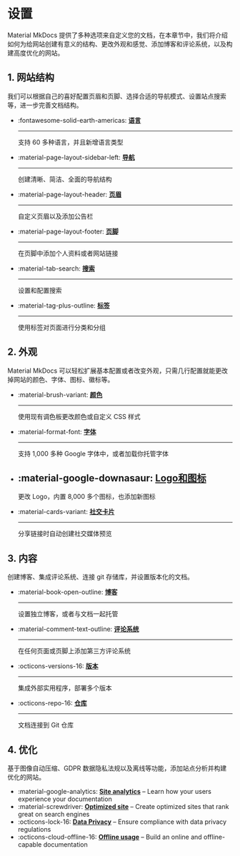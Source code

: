 # 设置

Material MkDocs 提供了多种选项来自定义您的文档，在本章节中，我们将介绍如何为给网站创建有意义的结构、更改外观和感觉、添加博客和评论系统，以及构建高度优化的网站。

## 1. 网站结构

我们可以根据自己的喜好配置页眉和页脚、选择合适的导航模式、设置站点搜索等，进一步完善文档结构。

<div class="grid cards" markdown>

- :fontawesome-solid-earth-americas: **[语言](changing-the-language.md)**

    ---
    支持 60 多种语言，并且新增语言类型

- :material-page-layout-sidebar-left: **[导航](setting-up-navigation.md)**
  
    ---
    创建清晰、简洁、全面的导航结构

- :material-page-layout-header: **[页眉](setting-up-the-header.md)**
  
    ---
    自定义页眉以及添加公告栏

- :material-page-layout-footer: **[页脚](setting-up-the-footer.md)**
  
    ---
    在页脚中添加个人资料或者网站链接
  
- :material-tab-search: **[搜索](setting-up-site-search.md)**

    ---
    设置和配置搜索

- :material-tag-plus-outline: **[标签](setting-up-tags.md)**
  
    ---
    使用标签对页面进行分类和分组

</div>

## 2. 外观

Material MkDocs 可以轻松扩展基本配置或者改变外观，只需几行配置就能更改掉网站的颜色、字体、图标、徽标等。

<div class="grid cards" markdown>

- :material-brush-variant: **[颜色](changing-the-colors.md)**
    
    ---
    使用现有调色板更改颜色或自定义 CSS 样式

- :material-format-font: **[字体](changing-the-fonts.md)**
    
    ---
    支持 1,000 多种 Google 字体中，或者加载你托管字体

- :material-google-downasaur: **[Logo和图标](changing-the-logo-and-icons.md)** 
    ---
    更改 Logo，内置 8,000 多个图标，也添加新图标

- :material-cards-variant: **[社交卡片](setting-up-social-cards.md)**
    
    ---
    分享链接时自动创建社交媒体预览
    
</div>

## 3. 内容

创建博客、集成评论系统、连接 git 存储库，并设置版本化的文档。

<div class="grid cards" markdown>

- :material-book-open-outline: **[博客](setting-up-a-blog.md)**
  
    ---
    设置独立博客，或者与文档一起托管

- :material-comment-text-outline: **[评论系统](adding-comment-system.md)**

    --- 
    在任何页面或页脚上添加第三方评论系统

- :octicons-versions-16: **[版本](setting-up-versioning.md)**
  
    ---
    集成外部实用程序，部署多个版本

- :octicons-repo-16: **[仓库](adding-git-repository.md)**
  
    ---
    文档连接到 Git 仓库

</div>

## 4. 优化

基于图像自动压缩、GDPR 数据隐私法规以及离线等功能，添加站点分析并构建优化的网站。

<div class="grid cards" markdown>

- :material-google-analytics: __[Site analytics]__ – Learn how your users experience your documentation
- :material-screwdriver: __[Optimized site]__ – Create optimized sites that rank great on search engines
- :octicons-lock-16: __[Data Privacy]__ – Ensure compliance with data privacy regulations
- :octicons-cloud-offline-16: __[Offline usage]__ – Build an online and offline-capable documentation

</div>

  [Site analytics]: setting-up-site-analytics.md
  [Optimized site]: building-an-optimized-site.md
  [Data Privacy]: ensuring-data-privacy.md
  [Offline usage]: building-for-offline-usage.md